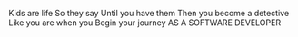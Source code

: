Kids are life
So they say
Until you have them
Then you become a detective
Like you are when you
Begin your journey
AS A SOFTWARE DEVELOPER
